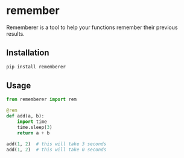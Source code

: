 # remember
Rememberer is a tool to help your functions remember their previous results.

## Installation

```bash
pip install rememberer
```

## Usage

```python
from rememberer import rem

@rem
def add(a, b):
    import time
    time.sleep(3)
    return a + b

add(1, 2)  # this will take 3 seconds
add(1, 2)  # this will take 0 seconds
```

